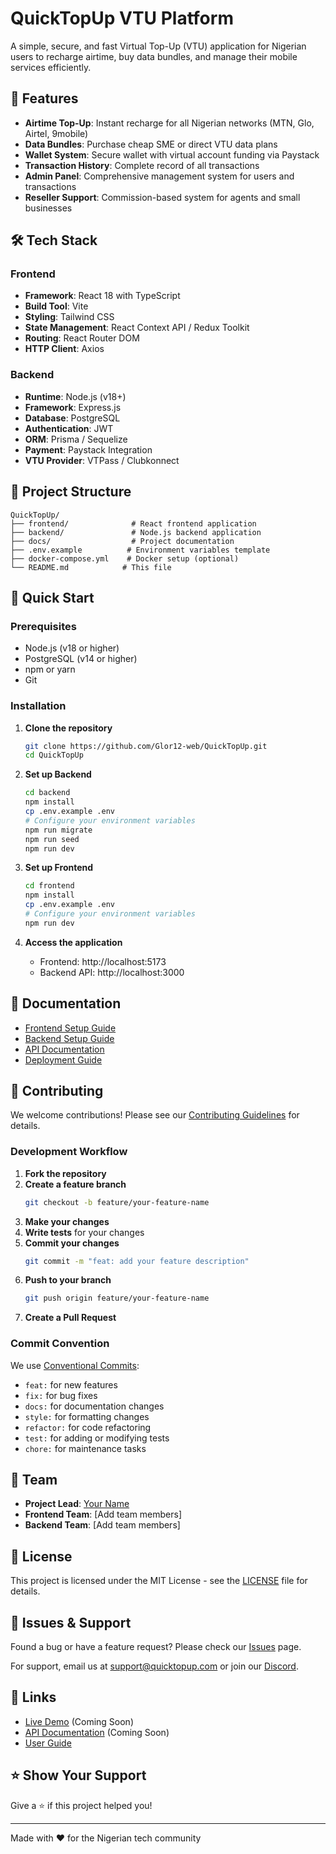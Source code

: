 # QuickTopUp VTU Platform

A simple, secure, and fast Virtual Top-Up (VTU) application for Nigerian users to recharge airtime, buy data bundles, and manage their mobile services efficiently.

## 📱 Features

- **Airtime Top-Up**: Instant recharge for all Nigerian networks (MTN, Glo, Airtel, 9mobile)
- **Data Bundles**: Purchase cheap SME or direct VTU data plans
- **Wallet System**: Secure wallet with virtual account funding via Paystack
- **Transaction History**: Complete record of all transactions
- **Admin Panel**: Comprehensive management system for users and transactions
- **Reseller Support**: Commission-based system for agents and small businesses

## 🛠 Tech Stack

### Frontend
- **Framework**: React 18 with TypeScript
- **Build Tool**: Vite
- **Styling**: Tailwind CSS
- **State Management**: React Context API / Redux Toolkit
- **Routing**: React Router DOM
- **HTTP Client**: Axios

### Backend
- **Runtime**: Node.js (v18+)
- **Framework**: Express.js
- **Database**: PostgreSQL
- **Authentication**: JWT
- **ORM**: Prisma / Sequelize
- **Payment**: Paystack Integration
- **VTU Provider**: VTPass / Clubkonnect

## 📂 Project Structure

```
QuickTopUp/
├── frontend/              # React frontend application
├── backend/               # Node.js backend application
├── docs/                  # Project documentation
├── .env.example          # Environment variables template
├── docker-compose.yml    # Docker setup (optional)
└── README.md            # This file
```

## 🚀 Quick Start

### Prerequisites
- Node.js (v18 or higher)
- PostgreSQL (v14 or higher)
- npm or yarn
- Git

### Installation

1. **Clone the repository**
   ```bash
   git clone https://github.com/Glor12-web/QuickTopUp.git
   cd QuickTopUp
   ```

2. **Set up Backend**
   ```bash
   cd backend
   npm install
   cp .env.example .env
   # Configure your environment variables
   npm run migrate
   npm run seed
   npm run dev
   ```

3. **Set up Frontend**
   ```bash
   cd frontend
   npm install
   cp .env.example .env
   # Configure your environment variables
   npm run dev
   ```

4. **Access the application**
   - Frontend: http://localhost:5173
   - Backend API: http://localhost:3000

## 📖 Documentation

- [Frontend Setup Guide](./frontend/README.md)
- [Backend Setup Guide](./backend/README.md)
- [API Documentation](./docs/api.md)
- [Deployment Guide](./docs/deployment.md)

## 🤝 Contributing

We welcome contributions! Please see our [Contributing Guidelines](./CONTRIBUTING.md) for details.

### Development Workflow

1. **Fork the repository**
2. **Create a feature branch**
   ```bash
   git checkout -b feature/your-feature-name
   ```
3. **Make your changes**
4. **Write tests** for your changes
5. **Commit your changes**
   ```bash
   git commit -m "feat: add your feature description"
   ```
6. **Push to your branch**
   ```bash
   git push origin feature/your-feature-name
   ```
7. **Create a Pull Request**

### Commit Convention
We use [Conventional Commits](https://www.conventionalcommits.org/):
- `feat:` for new features
- `fix:` for bug fixes
- `docs:` for documentation changes
- `style:` for formatting changes
- `refactor:` for code refactoring
- `test:` for adding or modifying tests
- `chore:` for maintenance tasks

## 👥 Team

- **Project Lead**: [Your Name](https://github.com/your-username)
- **Frontend Team**: [Add team members]
- **Backend Team**: [Add team members]

## 📝 License

This project is licensed under the MIT License - see the [LICENSE](LICENSE) file for details.

## 🐛 Issues & Support

Found a bug or have a feature request? Please check our [Issues](https://github.com/Glor12-web/QuickTopUp/issues) page.

For support, email us at support@quicktopup.com or join our [Discord](https://discord.gg/your-invite).

## 🔗 Links

- [Live Demo](https://quicktopup-demo.com) (Coming Soon)
- [API Documentation](https://api.quicktopup.com/docs) (Coming Soon)
- [User Guide](./docs/user-guide.md)

## ⭐ Show Your Support

Give a ⭐️ if this project helped you!

---

Made with ❤️ for the Nigerian tech community
